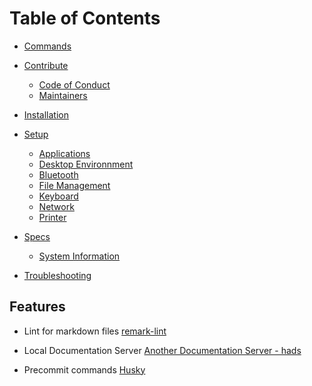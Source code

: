 # Table of Contents

*  [Commands](commands/basic.md)

*  [Contribute](contribute/README.md)
   * [Code of Conduct](contribute/CODE_OF_CONDUCT.md)
   * [Maintainers](contribute/MAINTAINERS.md)

*   [Installation](installation/README.md)

*   [Setup](setup/README.md)
    *  [Applications](setup/applications/README.md)
    *  [Desktop Environnment](setup/desktop-env/README.md)
    *  [Bluetooth](setup/bluetooth.md)
    *  [File Management](setup/file-management.md)
    *  [Keyboard](setup/keyboard.md)
    *  [Network](setup/network.md)
    *  [Printer](setup/printer.md)

*   [Specs](specs/README.md)
    *  [System Information](specs/system-infomation.md)


*   [Troubleshooting](troubleshooting/README.md)

## Features

*   Lint for markdown files [remark-lint](https://github.com/remarkjs/remark-lint)
  
*   Local Documentation Server [Another Documentation Server - hads](https://github.com/remarkjs/remark-lint)

*   Precommit commands [Husky](https://github.com/typicode/husky)
